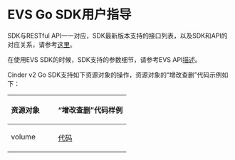 # EVS Go SDK用户指导<a name="sdk_03_0014"></a>

SDK与RESTful API一一对应，SDK最新版本支持的接口列表，以及SDK和API的对应关系，请参考[这里](GO-EVS.md)。

在使用EVS SDK的时候，SDK支持的参数细节，请参考EVS API[描述](https://support.huaweicloud.com/api-evs/evs_04_0001.html)。

Cinder v2 Go SDK支持如下资源对象的操作，资源对象的“增改查删”代码示例如下：

<a name="table559193223216"></a>
<table><thead align="left"><tr id="row15592103233219"><th class="cellrowborder" valign="top" width="39.56%" id="mcps1.1.3.1.1"><p id="p2592932173211"><a name="p2592932173211"></a><a name="p2592932173211"></a>资源对象</p>
</th>
<th class="cellrowborder" valign="top" width="60.440000000000005%" id="mcps1.1.3.1.2"><p id="p20592203212327"><a name="p20592203212327"></a><a name="p20592203212327"></a>“增改查删”代码样例</p>
</th>
</tr>
</thead>
<tbody><tr id="row20592163223214"><td class="cellrowborder" valign="top" width="39.56%" headers="mcps1.1.3.1.1 "><p id="p1459217324323"><a name="p1459217324323"></a><a name="p1459217324323"></a>volume</p>
</td>
<td class="cellrowborder" valign="top" width="60.440000000000005%" headers="mcps1.1.3.1.2 "><p id="p125921432203212"><a name="p125921432203212"></a><a name="p125921432203212"></a><a href="https://github.com/huaweicloud/huaweicloud-sdk-go/tree/master/examples/blockstorage/v2" target="_blank" rel="noopener noreferrer">代码</a></p>
</td>
</tr>
</tbody>
</table>

